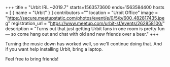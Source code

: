 +++
title = "Urbit IRL ~2019.7"
starts=1563573600
ends=1563584400
hosts = [
      { name = "Urbit" }
]
contributors =""
location = "Urbit Office"
image = "https://secure.meetupstatic.com/photos/event/e/0/5/b/600_482817435.jpeg"
registration_url = "https://www.meetup.com/urbit-sf/events/262858100/"
description = "Turns out that just getting Urbit fans in one room is pretty fun — so come hang out and chat with old and new friends over a beer."
+++

Turning the music down has worked well, so we'll continue doing that. And if you want help installing Urbit, bring a laptop.

Feel free to bring friends!
